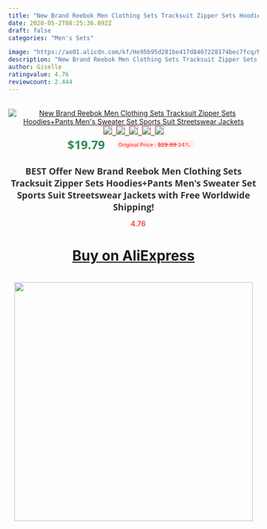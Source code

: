 ```yaml
---
title: "New Brand Reebok Men Clothing Sets Tracksuit Zipper Sets Hoodies+Pants Men's Sweater Set Sports Suit Streetswear Jackets"
date: 2020-05-2T08:25:36.892Z
draft: false
categories: "Men's Sets"

image: "https://ae01.alicdn.com/kf/He95b95d281be417d8407228174bec7fcq/New-Brand-Reebok-Men-Clothing-Sets-Tracksuit-Zipper-Sets-Hoodies-Pants-Men-s-Sweater-Set-Sports.jpg"
description: "New Brand Reebok Men Clothing Sets Tracksuit Zipper Sets Hoodies+Pants Men's Sweater Set Sports Suit Streetswear Jackets"
author: Giselle
ratingvalue: 4.76
reviewcount: 2.444
---
```

<br>
<div style="text-align: center;">
<a href="https://s.click.aliexpress.com/e/_9gZAZB" target="_blank" rel="nofollow noopener noreferrer"><img alt="New Brand Reebok Men Clothing Sets Tracksuit Zipper Sets Hoodies+Pants Men's Sweater Set Sports Suit Streetswear Jackets" class="magnifier-image" src="https://ae01.alicdn.com/kf/He95b95d281be417d8407228174bec7fcq/New-Brand-Reebok-Men-Clothing-Sets-Tracksuit-Zipper-Sets-Hoodies-Pants-Men-s-Sweater-Set-Sports.jpg_640x640.jpg">
<br>
<img style="border:1px solid salmon" src="https://ae01.alicdn.com/kf/He95b95d281be417d8407228174bec7fcq/New-Brand-Reebok-Men-Clothing-Sets-Tracksuit-Zipper-Sets-Hoodies-Pants-Men-s-Sweater-Set-Sports.jpg_120x120.jpg">&nbsp;&nbsp;<img style="border:1px solid salmon" src="https://ae01.alicdn.com/kf/Hfb869cd410574ae2b08cbb5265da72cfB/New-Brand-Reebok-Men-Clothing-Sets-Tracksuit-Zipper-Sets-Hoodies-Pants-Men-s-Sweater-Set-Sports.jpg_120x120.jpg">&nbsp;&nbsp;<img style="border:1px solid salmon" src="_120x120.jpg">&nbsp;&nbsp;<img style="border:1px solid salmon" src="_120x120.jpg">&nbsp;&nbsp;<img style="border:1px solid salmon" src="https://ae01.alicdn.com/kf/H94819f7350614537995264f5ba084f9dT/New-Brand-Reebok-Men-Clothing-Sets-Tracksuit-Zipper-Sets-Hoodies-Pants-Men-s-Sweater-Set-Sports.jpg_120x120.jpg"></a></div><br0>
<div style="text-align: center;"><span style="background-color: white; border: 0px; box-sizing: border-box; color: seagreen; display: inline-block; font-family: &quot;open sans&quot; , &quot;arial&quot; , &quot;helvetica&quot; , sans-serif , &quot;heiti&quot;; font-size: 24px; font-stretch: inherit; font-weight: 700; line-height: inherit; margin: 0px 10px 0px 0px; padding: 0px; vertical-align: middle;">$19.79 </span>
<span style="background: rgb(255 , 241 , 241); border-radius: 3px; border: 0px; box-sizing: border-box; color: #ff4747; display: inline-block; font-family: inherit; font-size: 12px; font-stretch: inherit; font-style: inherit; font-variant: inherit; font-weight: 600; line-height: inherit; margin: 0px; padding: 2px 5px; transform: scale(0.9); vertical-align: middle;">Original Price : <b style="text-decoration: line-through;">$29.99 </b> 34%&nbsp;&nbsp;</span></div>
<h1 style="color: #333333; display: inline-block; font-family: &quot;open sans&quot; , &quot;arial&quot; , &quot;helvetica&quot; , sans-serif , &quot;heiti&quot;; font-size: 18px; font-stretch: inherit; font-weight: 700; text-align: center;">BEST Offer New Brand Reebok Men Clothing Sets Tracksuit Zipper Sets Hoodies+Pants Men's Sweater Set Sports Suit Streetswear Jackets with Free Worldwide Shipping!</h1>
<div style="color: #ff4747; text-align: center;">
<img src="https://4.bp.blogspot.com/-M0ZcTcb-5uY/XleCXlxnR4I/AAAAAAAAAEc/OrjgMkXV1oMQFaCRZj5HQwOCBcu3w1FegCPcBGAYYCw/s1600/star.png" style="height: 15px;">&nbsp;<b>4.76</b></div>
<div class="button_cont" align="center"><a class="buynow_a" href="https://s.click.aliexpress.com/e/_9gZAZB" target="_blank" rel="nofollow noopener noreferrer"><H1>Buy on AliExpress</H1></a></div><br>
<div class="separator" style="clear: both; text-align: center;">
<img src="https://lh3.googleusercontent.com/-pTy5HemUv9M/XlePHvY0dAI/AAAAAAAAAE4/0nX5iRUoIWY8eMW9Dpxeirr157OZliDIgCLcBGAsYHQ/s1600/badge.gif" width="480">
</div>
